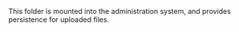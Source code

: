 This folder is mounted into the administration system, and provides
persistence for uploaded files.
